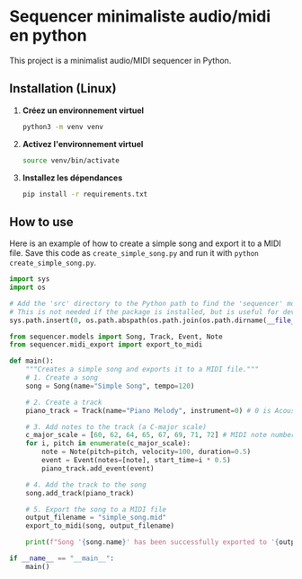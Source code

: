 # Sequencer minimaliste audio/midi en python

This project is a minimalist audio/MIDI sequencer in Python.

## Installation (Linux)

1.  **Créez un environnement virtuel**

    ```bash
    python3 -m venv venv
    ```

2.  **Activez l'environnement virtuel**

    ```bash
    source venv/bin/activate
    ```

3.  **Installez les dépendances**

    ```bash
    pip install -r requirements.txt
    ```

## How to use

Here is an example of how to create a simple song and export it to a MIDI file.
Save this code as `create_simple_song.py` and run it with `python create_simple_song.py`.

```python
import sys
import os

# Add the 'src' directory to the Python path to find the 'sequencer' module.
# This is not needed if the package is installed, but is useful for development.
sys.path.insert(0, os.path.abspath(os.path.join(os.path.dirname(__file__), '..', 'src')))

from sequencer.models import Song, Track, Event, Note
from sequencer.midi_export import export_to_midi

def main():
    """Creates a simple song and exports it to a MIDI file."""
    # 1. Create a song
    song = Song(name="Simple Song", tempo=120)

    # 2. Create a track
    piano_track = Track(name="Piano Melody", instrument=0) # 0 is Acoustic Grand Piano

    # 3. Add notes to the track (a C-major scale)
    c_major_scale = [60, 62, 64, 65, 67, 69, 71, 72] # MIDI note numbers for C4 to C5
    for i, pitch in enumerate(c_major_scale):
        note = Note(pitch=pitch, velocity=100, duration=0.5)
        event = Event(notes=[note], start_time=i * 0.5)
        piano_track.add_event(event)

    # 4. Add the track to the song
    song.add_track(piano_track)

    # 5. Export the song to a MIDI file
    output_filename = "simple_song.mid"
    export_to_midi(song, output_filename)

    print(f"Song '{song.name}' has been successfully exported to '{output_filename}'")

if __name__ == "__main__":
    main()
```
